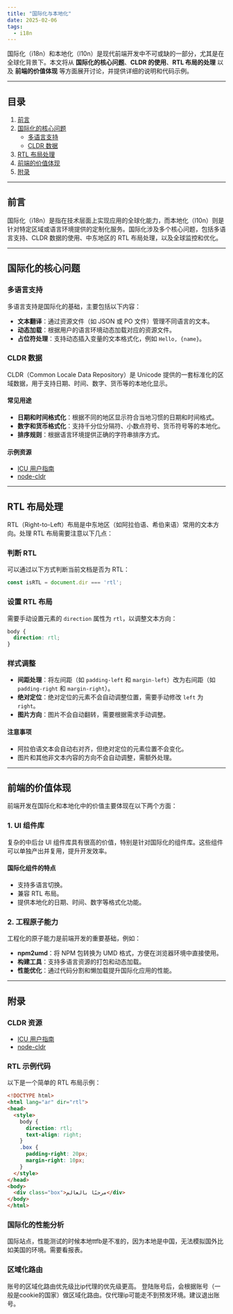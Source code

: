```yaml
---
title: "国际化与本地化"
date: 2025-02-06
tags:
  - i18n
---
```


国际化（i18n）和本地化（l10n）是现代前端开发中不可或缺的一部分，尤其是在全球化背景下。本文将从 **国际化的核心问题**、**CLDR 的使用**、**RTL 布局的处理** 以及 **前端的价值体现** 等方面展开讨论，并提供详细的说明和代码示例。

---

## 目录

1. [前言](#前言)
2. [国际化的核心问题](#国际化的核心问题)
   - [多语言支持](#多语言支持)
   - [CLDR 数据](#cldr-数据)
3. [RTL 布局处理](#rtl-布局处理)
4. [前端的价值体现](#前端的价值体现)
5. [附录](#附录)

---

## 前言

国际化（i18n）是指在技术层面上实现应用的全球化能力，而本地化（l10n）则是针对特定区域或语言环境提供的定制化服务。国际化涉及多个核心问题，包括多语言支持、CLDR 数据的使用、中东地区的 RTL 布局处理，以及全球监控和优化。

---

## 国际化的核心问题

### 多语言支持

多语言支持是国际化的基础，主要包括以下内容：
- **文本翻译**：通过资源文件（如 JSON 或 PO 文件）管理不同语言的文本。
- **动态加载**：根据用户的语言环境动态加载对应的资源文件。
- **占位符处理**：支持动态插入变量的文本格式化，例如 `Hello, {name}`。

### CLDR 数据

CLDR（Common Locale Data Repository）是 Unicode 提供的一套标准化的区域数据，用于支持日期、时间、数字、货币等的本地化显示。

#### 常见用途
- **日期和时间格式化**：根据不同的地区显示符合当地习惯的日期和时间格式。
- **数字和货币格式化**：支持千分位分隔符、小数点符号、货币符号等的本地化。
- **排序规则**：根据语言环境提供正确的字符串排序方式。

#### 示例资源
- [ICU 用户指南](https://unicode-org.github.io/icu/userguide/datetime/)
- [node-cldr](https://www.npmjs.com/package/cldr)

---

## RTL 布局处理

RTL（Right-to-Left）布局是中东地区（如阿拉伯语、希伯来语）常用的文本方向。处理 RTL 布局需要注意以下几点：

### 判断 RTL
可以通过以下方式判断当前文档是否为 RTL：
```javascript
const isRTL = document.dir === 'rtl';
```

### 设置 RTL 布局
需要手动设置元素的 `direction` 属性为 `rtl`，以调整文本方向：
```css
body {
  direction: rtl;
}
```

### 样式调整
- **间距处理**：将左间距（如 `padding-left` 和 `margin-left`）改为右间距（如 `padding-right` 和 `margin-right`）。
- **绝对定位**：绝对定位的元素不会自动调整位置，需要手动修改 `left` 为 `right`。
- **图片方向**：图片不会自动翻转，需要根据需求手动调整。

#### 注意事项
- 阿拉伯语文本会自动右对齐，但绝对定位的元素位置不会变化。
- 图片和其他非文本内容的方向不会自动调整，需额外处理。

---

## 前端的价值体现

前端开发在国际化和本地化中的价值主要体现在以下两个方面：

### 1. UI 组件库
复杂的中后台 UI 组件库具有很高的价值，特别是针对国际化的组件库。这些组件可以单独产出并复用，提升开发效率。

#### 国际化组件的特点
- 支持多语言切换。
- 兼容 RTL 布局。
- 提供本地化的日期、时间、数字等格式化功能。

### 2. 工程原子能力
工程化的原子能力是前端开发的重要基础，例如：
- **npm2umd**：将 NPM 包转换为 UMD 格式，方便在浏览器环境中直接使用。
- **构建工具**：支持多语言资源的打包和动态加载。
- **性能优化**：通过代码分割和懒加载提升国际化应用的性能。

---

## 附录

### CLDR 资源
- [ICU 用户指南](https://unicode-org.github.io/icu/userguide/datetime/)
- [node-cldr](https://www.npmjs.com/package/cldr)

### RTL 示例代码
以下是一个简单的 RTL 布局示例：
```html
<!DOCTYPE html>
<html lang="ar" dir="rtl">
<head>
  <style>
    body {
      direction: rtl;
      text-align: right;
    }
    .box {
      padding-right: 20px;
      margin-right: 10px;
    }
  </style>
</head>
<body>
  <div class="box">مرحبًا بالعالم</div>
</body>
</html>
```

### 国际化的性能分析

国际站点，性能测试的时候本地ttfb是不准的，因为本地是中国，无法模拟国外比如美国的环境。需要看报表。

### 区域化路由

账号的区域化路由优先级比ip代理的优先级更高。
登陆账号后，会根据账号（一般是cookie的国家）做区域化路由。仅代理ip可能走不到预发环境。建议退出账号。